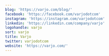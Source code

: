 ```yaml
---
blog: 'https://varjo.com/blog/'
facebook: 'https://facebook.com/varjodotcom'
instagram: 'https://instagram.com/varjodotcom'
linkedin: 'https://linkedin.com/company/varjo'
logohandle: varjo
sort: varjo
title: Varjo
twitter: varjodotcom
website: 'https://varjo.com/'
---
```

